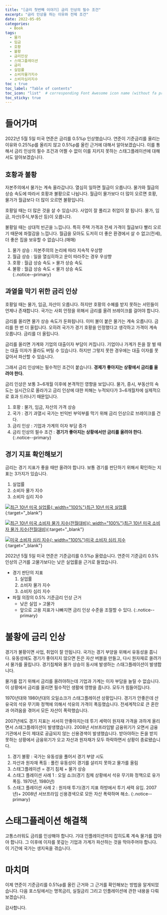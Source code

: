```yaml
---
title: "[금리 첫번째 이야기] 금리 인상의 필수 조건"
excerpt: "금리 인상을 하는 이유와 전제 조건"
date: 2022-05-05
categories:
  - Book
tags:
  - 물가
  - 임금
  - 호황
  - 불황
  - 금리인상
  - 스태그플레이션
  - 금리
  - 실업률
  - 소비자물가지수
  - 소비자심리지수
toc : true
toc_label: "Table of contents"
toc_icon: "list"  # corresponding Font Awesome icon name (without fa prefix)
toc_sticky: true
---
```

 
# 들어가며

2022년 5월 5일 미국 연준은 금리를 0.5%p 인상했습니다. 연준이 기준금리를 올리는 이유와 0.25%p를 올리지 않고 0.5%p를 올린 근거에 대해서 알아보겠습니다. 이를 통해서 금리 인상의 필수 조건과 어쩔 수 없이 이를 지키지 못하는 스태그플레이션에 대해서도 알아보겠습니다.  

## 호황과 불황
자본주의에서 물가는 계속 올라갑니다. 열심히 일하면 월급이 오릅니다. 물가와 월급의 상승 속도에 따라서 호황과 불황으로 나뉩니다. 월급이 물가보다 더 많이 오르면 호황, 물가가 월급보다 더 많이 오르면 불황입니다.  

호황일 때는 더 많은 것을 살 수 있습니다. 사업이 잘 풀리고 취업이 잘 됩니다. 물가, 임금, 자산(주식,부동산 등)이 오릅니다.

불황일 때는 상대적 빈곤을 느낍니다. 특히 주택 가격과 전세 가격이 월급보다 빨리 오르기 때문에 좌절감을 느낍니다. 월급을 모아도 도저히 더 좋은 환경에서 살 수 없고(전세), 더 좋은 집을 보유할 수 없습니다.(매매)  

1. 물가 상승 : 자본주의의 논리에 따라 지속적 우상향  
1. 월급 상승 : 일을 열심히하고 운이 따라주는 경우 우상향  
1. 호황 : 월급 상승 속도 > 물가 상승 속도  
1. 불황 : 월급 상승 속도 < 물가 상승 속도  
{:.notice--primary}

## 과열을 막기 위한 금리 인상

호황일 때는 물가, 임금, 자산이 오릅니다. 하지만 호황의 수혜를 받지 못하는 서민들이 언제나 존재합니다. 국가는 사회 안정을 위해서 금리를 올려 브레이크를 걸어야 합니다.  

금리를 올리면 물가 상승 속도가 둔화됩니다. 이미 불이 붙은 물가는 계속 오릅니다. 금리를 한 번 더 올립니다. 오히려 국가가 경기 호황을 인정했다고 생각하고 가격이 계속 오릅니다. 금리를 더 올립니다. 

금리를 올리면 가계와 기업의 대출이자 부담이 커집니다. 기업이나 가계가 돈을 잘 벌 때는 대출 이자가 올라도 버틸 수 있습니다. 하지만 그렇지 못한 경우에는 대출 이자를 못갚아서 파산할 수 있습니다.  

그래서 금리 인상에는 필수적인 조건이 붙습니다. **경제가 좋아지는 상황에서 금리를 올려야 한다.**

금리 인상은 보통 3~6개월 이후에 본격적인 영향을 보입니다. 물가, 증시, 부동산의 속도는 실시간으로 올라가고 금리 인상에 대한 피해는 누적되다가 3~6개월차에 실제적으로 효과 드러나기 때문입니다.  

1. 호황 : 물가, 임금, 자산의 가격 상승  
1. 국가 : 경기 과열시 국가는 빈익빈 부익부를 막기 위해 금리 인상으로 브레이크를 건다.  
1. 금리 인상 : 기업과 가계의 이자 부담 증가  
1. 금리 인상의 필수 조건 : **경기가 좋아지는 상황에서만 금리를 올려야 한다.**
{:.notice--primary}

## 경기 지표 확인해보기

금리는 경기 지표가 좋을 때만 올려야 합니다. 보통 경기를 판단하기 위해서 확인하는 지표는 3가지가 있습니다.  

1. 실업률
2. 소비자 물가 지수
3. 소비자 심리 지수

[![최근 10년 미국 실업률][1]{: width="100%"}최근 10년 미국 실업률][2]{:target="_blank"}

[![최근 10년 미국 소비자 물가 지수(전월대비)][3]{: width="100%"}최근 10년 미국 소비자 물가 지수(전월대비)][4]{:target="_blank"}

[![미국 소비자 심리 지수][5]{: width="100%"}미국 소비자 심리 지수][6]{:target="_blank"}

2022년 5월 5일 미국 연준은 기준금리를 0.5%p 올렸습니다. 연준이 기준금리 0.5% 인상의 근거를 고물가보다는 낮은 실업률을 근거로 들었습니다. 

- 경기 판단의 지표
  1. 실업률
  2. 소비자 물가 지수
  3. 소비자 심리 지수
- 파월 의장의 0.5% 기준금리 인상 근거
  - 낮은 실업 > 고물가
  - 앞으로 고용 지표가 나빠지면 금리 인상 수준을 조절할 수 있다.
{:.notice--primary}

# 불황에 금리 인상

경기가 불황이면 사업, 취업이 잘 안됩니다. 국가는 경기 부양을 위해서 유동성을 풉니다. 유동성에도 경기가 좋아지지 않으면 돈은 자산 버블을 만들고, 다시 원자재로 쏠려가서 물가를 올립니다. 경기침체와 물가 상승이 동시에 발생하는 스태그플레이션이 발생합니다.  

물가를 잡기 위해서 금리를 올려야하는데 기업과 가계는 이자 부담을 늘릴 수 없습니다. 이 상황에서 금리를 올리면 필수적인 생활에 영향을 줍니다. 모두가 힘들어집니다.   

1970년대와 1980년대의 오일쇼크가 스태그플레이션 상황입니다. 경기가 안좋은데 산유국의 석유 무기화 정책에 의해서 석유의 가격이 폭등했습니다. 전세계적으로 큰 혼란과 어려움을 겪어서 모든 자산이 폭락했습니다.  

2007년에도 경기 지표는 서서히 안좋아지는데 투기 세력이 원자재 가격을 과하게 올리면서 스태그플레이션이 발생했습니다. 2008년 서브프라임발 금융위기가 오면서 금융기관에서 돈이 제대로 공급되지 않는 신용경색이 발생했습니다. 받아야하는 돈을 받지 못하는 상황에서 금융위기가 오고 자산과 원자재가 모두 하락하면서 상황이 종료됐습니다.  

1. 경기 불황 : 국가는 유동성을 풀어서 경기 부양 시도  
1. 자산과 원자재 폭등 : 풀린 유동성이 경기를 살리지 못하고 물가를 올림  
1. 스태그플레이션 = 경기 침체 + 물가 상승  
1. 스태그 플레이션 사례 1 : 오일 쇼크(경기 침체 상황에서 석유 무기화 정책으로 유가   폭등. 1970년, 1980년)
2. 스태그 플레이션 사례 2 : 원자재 투기(경기 지표 하방에서 투기 세력 유입. 2007년)+ 2008년 서브프라임 신용경색으로 모든 자산 폭락하며 해소.
{:.notice--primary}

# 스태그플레이션 해결책

고통스러워도 금리를 인상해야 합니다. 기대 인플레이션까지 잡히도록 계속 물가를 잡아야 합니다. 그 이후에 이자를 못갚는 기업과 가계가 파산하는 것을 막아주어야 합니다. 이 기간에 국가는 생지옥을 겪습니다.  

# 마치며

이제 연준이 기준금리를 0.5%p를 올린 근거와 그 근거를 확인해보는 방법을 알게되었습니다. 다음 포스팅에서는 명목금리, 실질금리 그리고 인플레이션에 관한 내용을 다뤄보겠습니다.  

감사합니다.  

<!-- 최근 10년 미국 실업률 -->
[1]: https://fred.stlouisfed.org/graph/fredgraph.png?g=OGsX
[2]: https://fred.stlouisfed.org/graph/?g=OGsX
<!-- 최근 10년 미국 소비자 물가 지수(전월대비) -->
[3]: https://fred.stlouisfed.org/graph/fredgraph.png?g=OJ3Y
[4]: https://fred.stlouisfed.org/graph/?g=OJ3Y
<!-- 소비자 심리 지수 -->
[5]: https://fred.stlouisfed.org/graph/fredgraph.png?g=OViv
[6]: https://fred.stlouisfed.org/graph/?g=OViw


